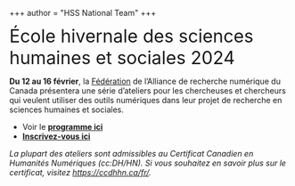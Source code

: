 +++
author = "HSS National Team"
+++

<a href="https://alliancecan.ca/fr/" style="display: none;">
    <img src="/images/drac.svg" width="100%"
    style="background-color: white; border-radius: 8px; margin: 48px 0 32px 0; padding: 20px 0 4px; 0">
</a>

<font size="+3">École hivernale des sciences humaines et sociales 2024</font>

**Du 12 au 16 février**,
la [Fédération](https://alliancecan.ca/fr/services/calcul-informatique-de-pointe/la-federation)
de l’Alliance de recherche numérique du Canada présentera une série
d’ateliers pour les chercheuses et chercheurs qui veulent utiliser des outils
numériques dans leur projet de recherche en sciences humaines et sociales.

* Voir le **[programme ici](program)**
* **[Inscrivez-vous ici](https://docs.google.com/forms/d/e/1FAIpQLSfA-hrSIZrCyq7jeLJTDU_Nh9QA3UuhWhYTqvIkmfk-KDEDoQ/viewform)**

*La plupart des ateliers sont admissibles au
Certificat Canadien en Humanités Numériques (cc:DH/HN).
Si vous souhaitez en savoir plus sur le certificat,
visitez https://ccdhhn.ca/fr/.*
